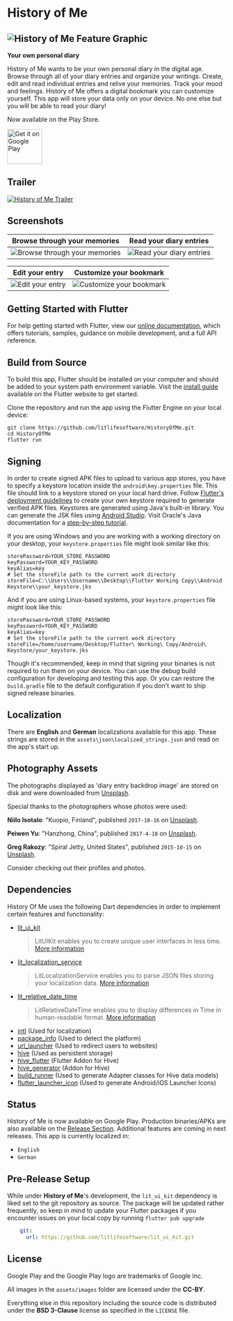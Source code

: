 # History of Me

## ![History of Me Feature Graphic](assets/misc/Google_Playstore_Promo_Image_2.png "History of Me Feature Graphic")

**Your own personal diary**

History of Me wants to be your own personal diary in the digital age. Browse through all of your diary entries and organize your writings. Create, edit and read individual entries and relive your memories. Track your mood and feelings. History of Me offers a digital bookmark you can customize yourself. This app will store your data only on your device. No one else but you will be able to read your diary!

Now available on the Play Store.

<a href='https://play.google.com/store/apps/details?id=com.litlifesoftware.historyofme'><img alt='Get it on Google Play' src='https://play.google.com/intl/en_us/badges/images/generic/en_badge_web_generic.png' height='80px'/></a>

## Trailer

[![History of Me Trailer](https://img.youtube.com/vi/58lSSH4YNj0/0.jpg)](https://www.youtube.com/watch?v=58lSSH4YNj0)

## Screenshots

| Browse through your memories                                                                               | Read your diary entries                                                                          |
| ---------------------------------------------------------------------------------------------------------- | ------------------------------------------------------------------------------------------------ |
| ![Browse through your memories](assets/misc/History_Of_Me_Screenshot_1.png "Browse through your memories") | ![Read your diary entries](assets/misc/History_Of_Me_Screenshot_2.png "Read your diary entries") |

| Edit your entry                                                                  | Customize your bookmark                                                                          |
| -------------------------------------------------------------------------------- | ------------------------------------------------------------------------------------------------ |
| ![Edit your entry](assets/misc/History_Of_Me_Screenshot_5.png "Edit your entry") | ![Customize your bookmark](assets/misc/History_Of_Me_Screenshot_4.png "Customize your bookmark") |

## Getting Started with Flutter

For help getting started with Flutter, view our
[online documentation](https://flutter.dev/docs), which offers tutorials,
samples, guidance on mobile development, and a full API reference.

## Build from Source

To build this app, Flutter should be installed on your computer and should be added to your system path environment variable. Visit the [install guide](https://flutter.io/docs/get-started/install) available on the Flutter website to get started.

Clone the repository and run the app using the Flutter Engine on your local device:

```
git clone https://github.com/litlifesoftware/HistoryOfMe.git
cd HistoryOfMe
flutter run
```

## Signing

In order to create signed APK files to upload to various app stores, you have to specify a keystore location inside the `android\key.properties` file. This file should link to a keystore stored on your local hard drive. Follow [Flutter's deployment guidelines](https://flutter.dev/docs/deployment/android#create-a-keystore) to create your own keystore required to generate verified APK files. Keystores are generated using Java's built-in library. You can generate the JSK files using [Android Studio](https://developer.android.com/studio/publish/app-signing#generate-key). Visit Oracle's Java documentation for a [step-by-step tutorial](https://docs.oracle.com/cd/E19509-01/820-3503/ggfen/index.html).

If you are using Windows and you are working with a working directory on your desktop, your `keystore.properties` file might look similar like this:

```properties
storePassword=YOUR_STORE_PASSWORD
keyPassword=YOUR_KEY_PASSWORD
keyAlias=key
# Set the storeFile path to the current work directory
storeFile=C:\\Users\\Username\\Desktop\\Flutter Working Copy\\Android Keystore\\your_keystore.jks
```

And if you are using Linux-based systems, your `keystore.properties` file might look like this:
```properties
storePassword=YOUR_STORE_PASSWORD
keyPassword=YOUR_KEY_PASSWORD
keyAlias=key
# Set the storeFile path to the current work directory
storeFile=/home/username/Desktop/Flutter\ Working\ Copy/Android\ Keystore/your_keystore.jks
```

Though it's recommended, keep in mind that signing your binaries is not required to run them on your device. You can use the debug build configuration for developing and testing this app. Or you can restore the `build.gradle` file to the default configuration if you don't want to ship signed release binaries.

## Localization

There are **English** and **German** localizations available for this app. These strings are stored in the `assets\json\localized_strings.json` and read on the app's start up.

## Photography Assets

The photographs displayed as 'diary entry backdrop image' are stored on disk and were downloaded from [Unsplash](https://www.unsplash.com/).

Special thanks to the photographers whose photos were used:

**Niilo Isotalo**: "Kuopio, Finland", published `2017-10-16` on [Unsplash](https://unsplash.com/photos/-BZc9Ee1qo0).

**Peiwen Yu**: "Hanzhong, China", published `2017-4-10` on [Unsplash](https://unsplash.com/photos/Etpd8Le6b8E).

**Greg Rakozy**: "Spiral Jetty, United States", published `2015-10-15` on [Unsplash](https://unsplash.com/photos/oMpAz-DN-9I).

Consider checking out their profiles and photos.

## Dependencies

History Of Me uses the following Dart dependencies in order to implement certain
features and functionality:

- [lit_ui_kit](https://pub.dev/packages/lit_ui_kit)
  > LitUIKit enables you to create unique user interfaces in less time. [More information](https://www.github.com/litlifesoftware/lit_ui_kit)
- [lit_localization_service](https://pub.dev/packages/lit_localization_service)
  > LitLocalizationService enables you to parse JSON files storing your localization data. [More information](https://www.github.com/litlifesoftware/lit_localization_service)
- [lit_relative_date_time](https://pub.dev/packages/lit_relative_date_time)
  > LitRelativeDateTime enables you to display differences in Time in human-readable format. [More information](https://www.github.com/litlifesoftware/lit_relative_date_time)
- [intl](https://pub.dev/packages/intl) (Used for localization)
- [package_info](https://pub.dev/packages/package_info) (Used to detect the platform)
- [url_launcher](https://pub.dev/packages/url_launcher) (Used to
  redirect users to websites)
- [hive](https://pub.dev/packages/hive) (Used as persistent storage)
- [hive_flutter](https://pub.dev/packages/hive_flutter) (Flutter Addon for Hive)
- [hive_generator](https://pub.dev/packages/hive_generator) (Addon for Hive)
- [build_runner](https://pub.dev/packages/build_runner) (Used to generate Adapter classes for Hive data models)
- [flutter_launcher_icon](https://pub.dev/packages/flutter_launcher_icons) (Used to generate Android/iOS Launcher Icons)

## Status

History of Me is now available on Google Play. Production binaries/APKs are also available on the [Release Section](https://github.com/litlifesoftware/HistoryOfMe/releases). Additional features are coming in next releases.
This app is currently localized in:
- `English`
- `German`

## Pre-Release Setup

While under **History of Me**'s development, the `lit_ui_kit` dependency is liked set to the git repository as source. The package will be updated rather frequently, so keep in mind to update your Flutter packages if you encounter issues on your local copy by running `flutter pub upgrade`

```yaml
    git: 
      url: https://github.com/litlifesoftware/lit_ui_kit.git
```

## License

Google Play and the Google Play logo are trademarks of Google Inc.

All images in the `assets/images` folder are licensed under the **CC-BY**.

Everything else in this repository including the source code is distributed under the
**BSD 3-Clause** license as specified in the `LICENSE` file.